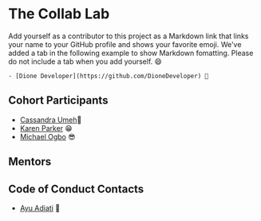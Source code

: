 # The Collab Lab

Add yourself as a contributor to this project as a Markdown link that links your name to your GitHub profile and shows your favorite emoji. We've added a tab in the following example to show Markdown fomatting. Please do not include a tab when you add yourself. 😄

    - [Dione Developer](https://github.com/DioneDeveloper) 💅

## Cohort Participants

- [Cassandra Umeh](https://github.com/cassie202)🥳
- [Karen Parker](https://github.com/karenjparker77) 😁
- [Michael Ogbo](https://github.com/mikeyxx) 😎

## Mentors

## Code of Conduct Contacts

- [Ayu Adiati](https://github.com/adiati98) 🤩
